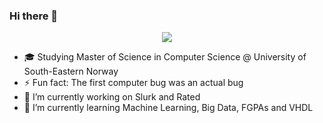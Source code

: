 ### Hi there 👋

<center><img src="https://user-images.githubusercontent.com/31239471/115021641-80fc7100-9ebc-11eb-903c-5bec3ca270bf.gif"/></center>



- 🎓 Studying Master of Science in Computer Science @ University of South-Eastern Norway
- ⚡ Fun fact: The first computer bug was an actual bug
- 🔭 I’m currently working on Slurk and Rated
- 🌱 I’m currently learning Machine Learning, Big Data, FGPAs and VHDL

